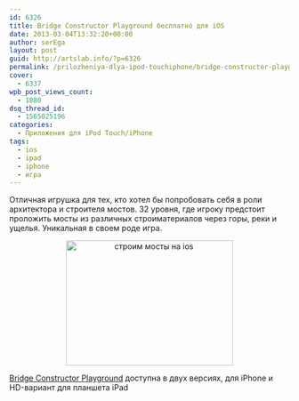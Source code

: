 ```yaml
---
id: 6326
title: Bridge Constructor Playground бесплатно для iOS
date: 2013-03-04T13:32:20+00:00
author: serEga
layout: post
guid: http://artslab.info/?p=6326
permalink: /prilozheniya-dlya-ipod-touchiphone/bridge-constructor-playground-besplatno-dlya-ios/
cover:
  - 6337
wpb_post_views_count:
  - 1880
dsq_thread_id:
  - 1565025196
categories:
  - Приложения для iPod Touch/iPhone
tags:
  - ios
  - ipad
  - iphone
  - игра
---
```

Отличная игрушка для тех, кто хотел бы попробовать себя в роли архитектора и строителя мостов. 32 уровня, где игроку предстоит проложить мосты из различных строиматериалов через горы, реки и ущелья. Уникальная в своем роде игра.

<center>
  <a href="http://img.artslab.info/konstruktor_mostov_ios.jpg"><img src="http://img.artslab.info/konstruktor_mostov_ios-300x225.jpg" alt="строим мосты на ios" title="konstruktor_mostov_ios" width="300" height="225" class="aligncenter size-medium wp-image-6327" srcset="http://img.artslab.info/konstruktor_mostov_ios-300x225.jpg 300w, http://img.artslab.info/konstruktor_mostov_ios.jpg 480w" sizes="(max-width: 300px) 100vw, 300px" /></a>
</center>

[Bridge Constructor Playground](https://itunes.apple.com/ru/app/bridge-constructor-playground/id578203499) доступна в двух версиях, для iPhone и HD-вариант для планшета iPad